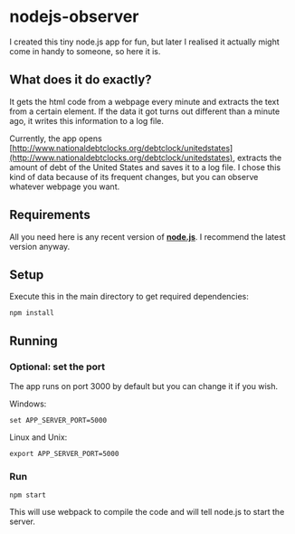 # nodejs-observer

I created this tiny node.js app for fun, but later I realised it actually might come in handy to someone, so here it is.

## What does it do exactly?

It gets the html code from a webpage every minute and extracts the text from a certain element. If the data it got turns out different than a minute ago, it writes this information to a log file.

Currently, the app opens [http://www.nationaldebtclocks.org/debtclock/unitedstates](http://www.nationaldebtclocks.org/debtclock/unitedstates), extracts the amount of debt of the United States and saves it to a log file. I chose this kind of data because of its frequent changes, but you can observe whatever webpage you want.

## Requirements

All you need here is any recent version of **[node.js](https://nodejs.org/en/download/)**. I recommend the latest version anyway.

## Setup

Execute this in the main directory to get required dependencies:

    npm install

## Running

### Optional: set the port
The app runs on port 3000 by default but you can change it if you wish.

Windows:

    set APP_SERVER_PORT=5000

Linux and Unix:

    export APP_SERVER_PORT=5000

### Run

    npm start
This will use webpack to compile the code and will tell node.js to start the server.
